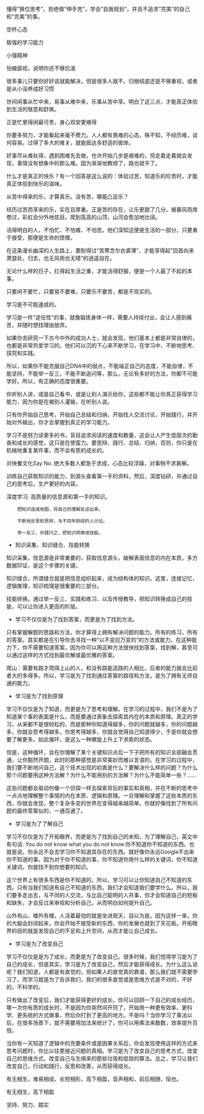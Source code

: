 懂得”换位思考“，拒绝做”伸手党“，学会”自我规划“，并且不追求”完美“的自己和”完美“的事。

空杯心态

极强的学习能力

小强精神

怕被鄙视，说明你还不够饥渴

很多事儿只要你好好说就能解决，但是很多人就不，归根结底还是不够重视，或者是从小没养成好习惯

世间闲事从忙中来，易事从难中来，乐事从苦中享。明白了这三点，才能真正体验到生活的惬意和舒爽。

正是忙里得闲最可贵，身心双安更难得

你要多努力，才能看起来毫不费力。人人都有畏难的心态，殊不知，不经历难，谈何容易。过得了多大的难关，就能抵达多舒适的彼岸。

好事尽从难处得，遇到困难先去做，也许开始几步是艰难的，但走着走着就会发现，事情没有想象中的那么难。因为渐渐地教顺了，路也就平了。

什么才是真正的快乐？有一个回答是这么说的：体验过苦，知道乐的珍贵时，才能真正体验到快乐的滋味。

从苦中得来的乐，才算真乐。没有苦，哪能凸显乐？

经历过苦而享来的乐，实在且厚重。正是苦的存在，让乐更甜了几分。被暴风雨席卷过，彩虹会分外地炫目。爬到高高的山顶，山河会愈加地壮阔。

活得明白的人，不怕忙、不怕难、不怕苦。他们深知这便是生活的一部分，只要勇于接受，那便是生命的馈赠。

在这条漫长幽深的人生路上，要耐得过“苦寒念尔衣裘薄”，才能享得起”回首向来萧瑟处，归去，也无风雨也无晴“的逍遥自在。

无论什么样的日子，扛得起生活之重，才能活得舒服，便是一个人最了不起的本事。

只要闲不要忙，只要易不要难，只要乐不要苦，都是不现实的。

学习是不可能速成的。

学习是一件"逆任性”的事，就像锻炼身体一样，需要人持续付出，会让人感到痛苦，并随时想找理由放弃。

如果你去研究一下古今中外的成功人士，就会发现，他们基本上都是非常自律的，也都是非常热爱学习的。他们可以沉的下心来不断学习，在学习中，不断地思考、探究和实践。

所以，如果你不能克服自己DNA中的弱点，不能端正自己的态度，不能自律，不能坚持，不能举一反三，不能不断追问等，那么，无论有多好的方法，你都不可能学好。所以，有正确的态度很重要。

你听别人讲，或是自己看书，或是让别人演示给你，这些都不能让你真正获得学习能力，因为你是在被别人灌输，在听别人说。

只有你开始自己思考，开始自己总结和归纳，开始找人交流讨论，开始践行，并开始对外输出，你才会掌握到真正的学习能力。

学习不是努力读更多的书，盲目追求阅读的速度和数量，这会让人产生低层次的勤奋和成长的感觉，这只是在使蛮力。要思辩、践行、总结、归纳，否则，你只是在机械地重复某件事，而不会有质的成长的。

对快餐文化Say No. 绝大多数人都急于求成，心态比较浮躁，对事物不求甚解。

训练自己获取知识的能力，到源头查看第一手的资料，然后，深度钻研，并通过自己的思考后，生产更好的内容。

深度学习:
	高质量的信息源和第一手的知识。

        把知识连成地图，将自己的理解反述出来。

        不断地反思和思辨，与不同年龄段的人讨论。

        举一反三，并践行之，把知识转换成技能。

- 知识采集、知识缝合、技能转换

知识采集，信息源是非常重要的，获取信息源头，破解表面信息的内在本质，多方数据印证，是这个步骤的关键。

知识缝合。所谓缝合就是把信息组织起来，成为结构体的知识。这里，连接记忆，逻辑推理，知识梳理是很重要的三部分。

技能转换。通过举一反三、实践和练习、以及传授教导，把知识转换成自己的技能，可以让你进入更高的阶层。

- 学习不仅仅是为了找到答案，而更是为了找到方法。

只有掌握解题的思路和方法，你才算得上拥有解决问题的能力。所有的练习，所有的答案，其实都是在引导你去寻找一种“以不变应万变的”的方法或能力。在这种能力下，你不需要知道答案，因为你可以用这种方法很快找到答案，找到解，甚至可以通过这样的方式找到最优解或最优雅的答案。

爬山：需要有路才爬得上山的人，和没有路能造路的人相比，后者的能力就会比前者大的多得多。所以，学习是为了找到通往答案的路径和方法，是为了拥有无师自通的能力。

- 学习是为了找到原理

学习不仅仅是为了知道，而更是为了思考和理解。在学习的过程中，我们不是为了知道某个事的表面是什么，而是要通过表象去探索其内在的本质和原理。真正的学习，从来都不是很轻松的，而是那种你知道得越多，你的问题就越多，你的问题越多，你就会思考得越多，你思考得越多，你就会觉得自己知道得少，于是你就会想要了解更多。如此循环，是这么一种螺旋上升上下求索的状态。

但是，这种循环，会在你理解了某个关键知识点后一下子把所有的知识全部融会贯通，让你豁然开朗，此时的那种感觉是非常美妙而难以言语的。在学习的过程中，我们要不断地问自己，这个技术出现的初衷是什么？要解决什么样的问题？为什么那个问题要用这种方法解？为什么不能用别的方法解？为什么不能简单一些？......

这些问题都会驱动你像一个侦探一样去探索背后的事实和真相，并在不断的思考中一点点地理解整个事情的内在本质、逻辑和原理。一旦理解和掌握了这些本质的东西，你就会发现，整个复杂多变的世界在变得越来越简单。你就好像找到了所有问题的最终答案似的，一通百通了。

- 学习是为了了解自己

学习不仅仅是为了开拓眼界，而更是为了找到自己的未知，为了理解自己，英文中有句话: You do not know what you do not know.你不知道你不知道的东西。也就是说，你永远不会去学习你不知道其存在的东西。就好像你永远Google不出来你不知道的事，因为对于你不知道的事，你不知道你用什么样的关键词，你不知道关键词，你就找不到你想要的知识。

这个世界上有很多东西是你不知道的，所以，学习可以让你知道自己不知道的东西。只有当我们知道有自己不知道的东西，我们才会知道我们要学什么。所以，我们要多走出去，与不同的人交流，与比自己聪明的人共事，你才会知道自己的短板和缺失，才会反过来审视和分析自己，从而明白如何提升自己。

山外有山，楼外有楼，人活着最怕的就是坐进观天，自以为是。因为这样一来，你的大脑会封闭起来，你会开始不接受新的东西，你的发展也就到了天花板。开拓眼界的目的就是发现自己的不足和上升空间，从而才能让自己成长。


- 学习是为了改变自己

学习不仅仅是是为了成长，而更是为了改变自己。很多时候，我们觉得学习是为了自己的成长，但是其实，学习是为了改变自己，然后才能获得成长。为什么这么说呢？我们知道，人都是有直觉的，但如果人的直觉真的靠谱，那么我们就不需要学习了。而学习就是为了告诉我们，我们的很多直觉或是思维方式是不对的，不好的，不科学的。

只有做出了改变后，我们才能获得更好的成长。你可以回顾一下自己的成长经历，哪一次你有质的成长时，不是因为你突然间开窍了，开始用一种更有效率、更科学、更系统的方式做事，然后你打到了更高的地方。不是吗？当你学习了乘法以后，在很多场景下，就不需要用加法来统计了，你可以用乘法来数数，效率提升百倍。

当你有一天知道了逻辑中的充要条件或是因果关系后，你会发现使用这样的方式来思考问题时，你比以往更接近问题的真相。学习是为了改变自己的思考方式，改变自己的思维方式，改变自己与生俱来的那些垃圾和低效的算法。总之，学习让我们改变自己，行动和践行，反思和改善，从而获得成长。

有无相生，难易相成，长短相形，高下相盈，音声相和，前后相随，恒也。

有无相生，高下相盈

坚持、努力、踏实